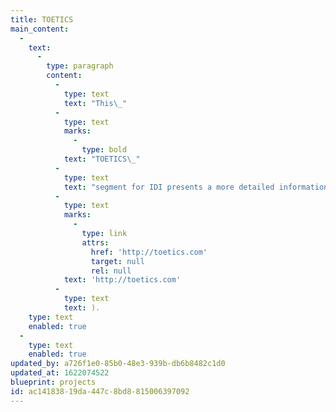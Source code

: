 ```yaml
---
title: TOETICS
main_content:
  -
    text:
      -
        type: paragraph
        content:
          -
            type: text
            text: "This\_"
          -
            type: text
            marks:
              -
                type: bold
            text: "TOETICS\_"
          -
            type: text
            text: "segment for IDI presents a more detailed information source for the bookworks and other printed matter sold through Tom Ockerse Editions (TOE). TOE started in 1967 as an alternative publishing business to distribute avant-garde objects of art known as “bookworks” (which conventional publishers were then not interested in or not able to produce). Over time TOE has added new bookworks and related printed matter for purchase (visit the business website\_TOETICS.com\_("
          -
            type: text
            marks:
              -
                type: link
                attrs:
                  href: 'http://toetics.com'
                  target: null
                  rel: null
            text: 'http://toetics.com'
          -
            type: text
            text: ).
    type: text
    enabled: true
  -
    type: text
    enabled: true
updated_by: a726f1e0-85b0-48e3-939b-db6b8482c1d0
updated_at: 1622074522
blueprint: projects
id: ac141838-19da-447c-8bd8-815006397092
---
```

